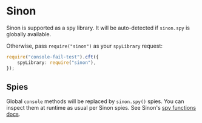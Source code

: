 # Sinon

Sinon is supported as a spy library.
It will be auto-detected if `sinon.spy` is globally available.

Otherwise, pass `require("sinon")` as your `spyLibrary` request:

```ts
require("console-fail-test").cft({
	spyLibrary: require("sinon"),
});
```

## Spies

Global `console` methods will be replaced by `sinon.spy()` spies.
You can inspect them at runtime as usual per Sinon spies.
See Sinon's [spy functions docs](https://sinonjs.org/releases/latest/spies/).
